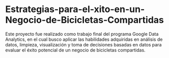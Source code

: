 # Estrategias-para-el-xito-en-un-Negocio-de-Bicicletas-Compartidas
Este proyecto fue realizado como trabajo final del programa Google Data Analytics, en el cual busco aplicar las habilidades adquiridas en análisis de datos, limpieza, visualización y toma de decisiones basadas en datos para evaluar el éxito potencial de un negocio de bicicletas compartidas.

